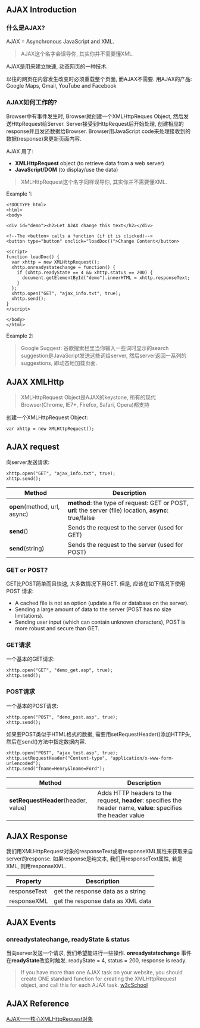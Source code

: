 ## AJAX Introduction

### 什么是AJAX?
AJAX = Asynchronous JavaScript and XML.
> AJAX这个名字会误导你, 其实你并不需要懂XML.

AJAX是用来建立快速, 动态网页的一种技术.

以往的网页在内容发生改变时必须重载整个页面, 而AJAX不需要. 用AJAX的产品: Google Maps, Gmail, YouTube and Facebook

### AJAX如何工作的?
Browser中有事件发生时, Browser就创建一个XMLHttpReques Object, 然后发送HttpRequest给Server. Server接受到HttpRequest后开始处理, 创建相应的response并且发还数据给Browser. Browser用JavaScript code来处理接收到的数据(response)来更新页面内容.

AJAX 用了:
- **XMLHttpRequest** object (to retrieve data from a web server)
- **JavaScript/DOM** (to display/use the data)
> XMLHttpRequest这个名字同样误导你, 其实你并不需要懂XML.

Example 1:

```
<!DOCTYPE html>
<html>
<body>

<div id="demo"><h2>Let AJAX change this text</h2></div>

<!--The <button> calls a function (if it is clicked)-->
<button type="button" onclick="loadDoc()">Change Content</button>

<script>
function loadDoc() {
  var xhttp = new XMLHttpRequest();
  xhttp.onreadystatechange = function() {
    if (xhttp.readyState == 4 && xhttp.status == 200) {
      document.getElementById("demo").innerHTML = xhttp.responseText;
    }
  };
  xhttp.open("GET", "ajax_info.txt", true);
  xhttp.send();
}
</script>

</body>
</html>

```
Example 2:
> Google Suggest: 谷歌搜索栏里当你输入一些词时显示的search suggestion是JavaScript发送这些词给server, 然后server返回一系列的suggestions, 即动态地加载页面.

## AJAX XMLHttp
> XMLHttpRequest Object是AJAX的keystone, 所有的现代Browser(Chrome, IE7+, Firefox, Safari, Opera)都支持

创建一个XMLHttpRequest Object:

```
var xhttp = new XMLHttpRequest();
```

## AJAX request
向server发送请求:

```
xhttp.open("GET", "ajax_info.txt", true);
xhttp.send();
```

Method | Description
---|---
**open**(method, url, async) | **method**: the type of request: GET or POST, **url**: the server (file) location, **async**: true/false
**send**() | Sends the request to the server (used for GET)
**send**(string) | Sends the request to the server (used for POST)

### GET or POST?
GET比POST简单而且快速, 大多数情况下用GET. 但是, 应该在如下情况下使用POST 请求:
- A cached file is not an option (update a file or database on the server).
- Sending a large amount of data to the server (POST has no size limitations).
- Sending user input (which can contain unknown characters), POST is more robust and secure than GET.

### GET请求
一个基本的GET请求:

```
xhttp.open("GET", "demo_get.asp", true);
xhttp.send();
```
### POST请求
一个基本的POST请求:
```
xhttp.open("POST", "demo_post.asp", true);
xhttp.send();
```
如果要POST类似于HTML格式的数据, 需要用setRequestHeader()添加HTTP头, 然后在send()方法中指定数据内容.

```
xhttp.open("POST", "ajax_test.asp", true);
xhttp.setRequestHeader("Content-type", "application/x-www-form-urlencoded");
xhttp.send("fname=Henry&lname=Ford");
```

Method | Description
---|---
**setRequestHeader**(header, value) | Adds HTTP headers to the request, **header**: specifies the header name, **value**: specifies the header value

## AJAX Response
 我们用XMLHttpRequest对象的responseText或者responseXML属性来获取来自server的response. 如果response是纯文本, 我们用responseText属性, 若是XML, 则用responseXML.


Property | Description
---|---
responseText | get the response data as a string
responseXML | get the response data as XML data

## AJAX Events
### onreadystatechange, readyState & status
当向server发送一个请求, 我们希望能进行一些操作. **onreadystatechange** 事件在**readyState**改变时触发. readyState = 4, status = 200, response is ready.

> If you have more than one AJAX task on your website, you should create ONE standard function for creating the XMLHttpRequest object, and call this for each AJAX task. [w3cSchool](http://www.w3schools.com/ajax/ajax_xmlhttprequest_onreadystatechange.asp)

## AJAX Reference
[AJAX——核心XMLHttpRequest对象](http://blog.csdn.net/liujiahan629629/article/details/17126727)
